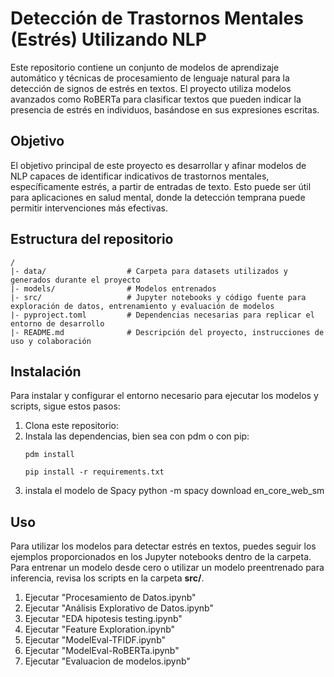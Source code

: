 # Detección de Trastornos Mentales (Estrés) Utilizando NLP

Este repositorio contiene un conjunto de modelos de aprendizaje automático y técnicas de procesamiento de lenguaje natural para la detección de signos de estrés en textos. El proyecto utiliza modelos avanzados como RoBERTa para clasificar textos que pueden indicar la presencia de estrés en individuos, basándose en sus expresiones escritas.

## Objetivo
El objetivo principal de este proyecto es desarrollar y afinar modelos de NLP capaces de identificar indicativos de trastornos mentales, específicamente estrés, a partir de entradas de texto. Esto puede ser útil para aplicaciones en salud mental, donde la detección temprana puede permitir intervenciones más efectivas.

## Estructura del repositorio
``` 
/
|- data/                  # Carpeta para datasets utilizados y generados durante el proyecto
|- models/                # Modelos entrenados
|- src/                   # Jupyter notebooks y código fuente para exploración de datos, entrenamiento y evaluación de modelos
|- pyproject.toml         # Dependencias necesarias para replicar el entorno de desarrollo
|- README.md              # Descripción del proyecto, instrucciones de uso y colaboración
``` 

## Instalación

Para instalar y configurar el entorno necesario para ejecutar los modelos y scripts, sigue estos pasos:

1. Clona este repositorio:
2. Instala las dependencias, bien sea con pdm o con pip:
   ```
   pdm install
   ```
      ```
   pip install -r requirements.txt
   ```
3. instala el modelo de Spacy python -m spacy download en_core_web_sm
## Uso 
Para utilizar los modelos para detectar estrés en textos, puedes seguir los ejemplos proporcionados en los Jupyter notebooks dentro de la carpeta. Para entrenar un modelo desde cero o utilizar un modelo preentrenado para inferencia, revisa los scripts en la carpeta **src/**.

1. Ejecutar "Procesamiento de Datos.ipynb" 
2. Ejecutar "Análisis Explorativo de Datos.ipynb"
3. Ejecutar "EDA hipotesis testing.ipynb"
4. Ejecutar "Feature Exploration.ipynb"
5. Ejecutar "ModelEval-TFIDF.ipynb"
6. Ejecutar "ModelEval-RoBERTa.ipynb"
7. Ejecutar "Evaluacion de modelos.ipynb"